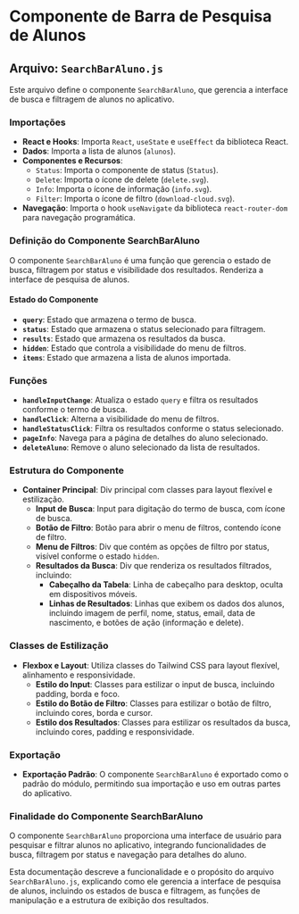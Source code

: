 # Componente de Barra de Pesquisa de Alunos

## Arquivo: `SearchBarAluno.js`

Este arquivo define o componente `SearchBarAluno`, que gerencia a interface de busca e filtragem de alunos no aplicativo.

### Importações

- **React e Hooks**: Importa `React`, `useState` e `useEffect` da biblioteca React.
- **Dados**: Importa a lista de alunos (`alunos`).
- **Componentes e Recursos**:
  - `Status`: Importa o componente de status (`Status`).
  - `Delete`: Importa o ícone de delete (`delete.svg`).
  - `Info`: Importa o ícone de informação (`info.svg`).
  - `Filter`: Importa o ícone de filtro (`download-cloud.svg`).
- **Navegação**: Importa o hook `useNavigate` da biblioteca `react-router-dom` para navegação programática.

### Definição do Componente SearchBarAluno

O componente `SearchBarAluno` é uma função que gerencia o estado de busca, filtragem por status e visibilidade dos resultados. Renderiza a interface de pesquisa de alunos.

#### Estado do Componente

- **`query`**: Estado que armazena o termo de busca.
- **`status`**: Estado que armazena o status selecionado para filtragem.
- **`results`**: Estado que armazena os resultados da busca.
- **`hidden`**: Estado que controla a visibilidade do menu de filtros.
- **`items`**: Estado que armazena a lista de alunos importada.

### Funções

- **`handleInputChange`**: Atualiza o estado `query` e filtra os resultados conforme o termo de busca.
- **`handleClick`**: Alterna a visibilidade do menu de filtros.
- **`handleStatusClick`**: Filtra os resultados conforme o status selecionado.
- **`pageInfo`**: Navega para a página de detalhes do aluno selecionado.
- **`deleteAluno`**: Remove o aluno selecionado da lista de resultados.

### Estrutura do Componente

- **Container Principal**: Div principal com classes para layout flexível e estilização.
  - **Input de Busca**: Input para digitação do termo de busca, com ícone de busca.
  - **Botão de Filtro**: Botão para abrir o menu de filtros, contendo ícone de filtro.
  - **Menu de Filtros**: Div que contém as opções de filtro por status, visível conforme o estado `hidden`.
  - **Resultados da Busca**: Div que renderiza os resultados filtrados, incluindo:
    - **Cabeçalho da Tabela**: Linha de cabeçalho para desktop, oculta em dispositivos móveis.
    - **Linhas de Resultados**: Linhas que exibem os dados dos alunos, incluindo imagem de perfil, nome, status, email, data de nascimento, e botões de ação (informação e delete).

### Classes de Estilização

- **Flexbox e Layout**: Utiliza classes do Tailwind CSS para layout flexível, alinhamento e responsividade.
  - **Estilo do Input**: Classes para estilizar o input de busca, incluindo padding, borda e foco.
  - **Estilo do Botão de Filtro**: Classes para estilizar o botão de filtro, incluindo cores, borda e cursor.
  - **Estilo dos Resultados**: Classes para estilizar os resultados da busca, incluindo cores, padding e responsividade.

### Exportação

- **Exportação Padrão**: O componente `SearchBarAluno` é exportado como o padrão do módulo, permitindo sua importação e uso em outras partes do aplicativo.

### Finalidade do Componente SearchBarAluno

O componente `SearchBarAluno` proporciona uma interface de usuário para pesquisar e filtrar alunos no aplicativo, integrando funcionalidades de busca, filtragem por status e navegação para detalhes do aluno.

Esta documentação descreve a funcionalidade e o propósito do arquivo `SearchBarAluno.js`, explicando como ele gerencia a interface de pesquisa de alunos, incluindo os estados de busca e filtragem, as funções de manipulação e a estrutura de exibição dos resultados.
